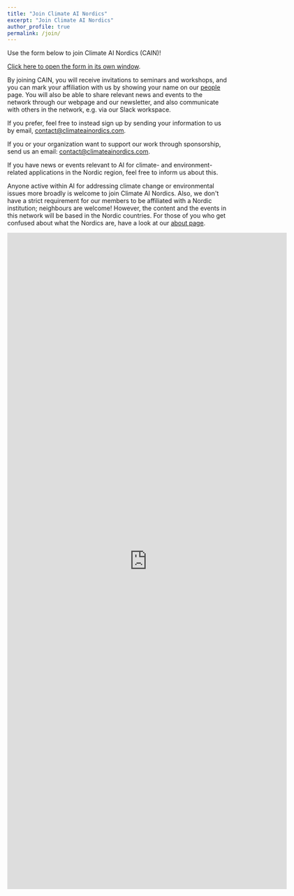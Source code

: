 ```yaml
---
title: "Join Climate AI Nordics"
excerpt: "Join Climate AI Nordics"
author_profile: true
permalink: /join/
---
```



Use the form below to join Climate AI Nordics (CAIN)!

[Click here to open the form in its own window](https://forms.gle/RJ6HgucfwR1eKFfM6).

By joining CAIN, you will receive invitations to seminars and workshops, and you can mark your affiliation with us by showing your name on our [people](/people/) page. You will also be able to share relevant news and events to the network through our webpage and our newsletter, and also communicate with others in the network, e.g. via our Slack workspace.

If you prefer, feel free to instead sign up by sending your information to us by email, [contact@climateainordics.com](mailto:contact@climateainordics.com).

If you or your organization want to support our work through sponsorship, send us an email: [contact@climateainordics.com](mailto:contact@climateainordics.com).

If you have news or events relevant to AI for climate- and environment-related applications in the Nordic region, feel free to inform us about this.

Anyone active within AI for addressing climate change or environmental issues more broadly is welcome to join Climate AI Nordics. Also, we don't have a strict requirement for our members to be affiliated with a Nordic institution; neighbours are welcome! However, the content and the events in this network will be based in the Nordic countries. For those of you who get confused about what the Nordics are, have a look at our [about page](/about/).

<iframe src="https://docs.google.com/forms/d/e/1FAIpQLSds9NcE7-f_6ynh_abDOzhwp-DdRoWpiof204UTVTJXcgNvxw/viewform?embedded=true" width="640" height="1505" frameborder="0" marginheight="0" marginwidth="0">Loading…</iframe>


